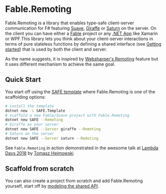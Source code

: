 # Fable.Remoting

Fable.Remoting is a library that enables type-safe client-server communication for F# featuring [Suave](https://github.com/SuaveIO/suave), [Giraffe](https://github.com/giraffe-fsharp/Giraffe) or [Saturn](https://github.com/SaturnFramework/Saturn) on the server. On the client you can have either a [Fable](http://fable.io/) project or any [.NET App](src/dotnet-client.md) like Xamarin or WPF.This library lets you think about your client-server interactions in terms of pure stateless functions by defining a shared interface (see [Getting started](src/basics.md)) that is used by both the client and server.

As the name suggests, it is inspired by [Websharper's Remoting](https://developers.websharper.com/docs/v4.x/fs/remoting) feature but it uses different mechanism to achieve the same goal. 

## Quick Start
You start off using the [SAFE template](https://github.com/SAFE-Stack/SAFE-template) where Fable.Remoting is one of the scaffolding options:
```bash
# install the template
dotnet new -i SAFE.Template
# scaffold a new Fable/Suave project with Fable.Remoting
dotnet new SAFE --Remoting
# Giraffe as your server
dotnet new SAFE --Server giraffe --Remoting
# Saturn on the server
dotnet new SAFE --Server saturn --Remoting
``` 

See `Fable.Remoting` in action demonstrated in the awesome talk at [Lambda Days 2018](https://www.youtube.com/watch?v=LBekZt8QB4w) by [Tomasz Heimowski](https://github.com/theimowski)

## Scaffold from scratch
You can also create a project from scratch and add Fable.Remoting yourself, start off by [modeling the shared API](src/modeling-api.md).